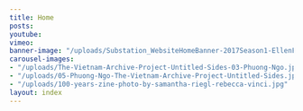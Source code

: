```yaml
---
title: Home
posts:
youtube: 
vimeo: 
banner-image: "/uploads/Substation_WebsiteHomeBanner-2017Season1-EllenFullman_17.1.17_v1.1_128.gif"
carousel-images:
- "/uploads/The-Vietnam-Archive-Project-Untitled-Sides-03-Phuong-Ngo.jpg"
- "/uploads/05-Phuong-Ngo-The-Vietnam-Archive-Project-Untitled-Sides.jpg"
- "/uploads/100-years-zine-photo-by-samantha-riegl-rebecca-vinci.jpg"
layout: index
---
```


